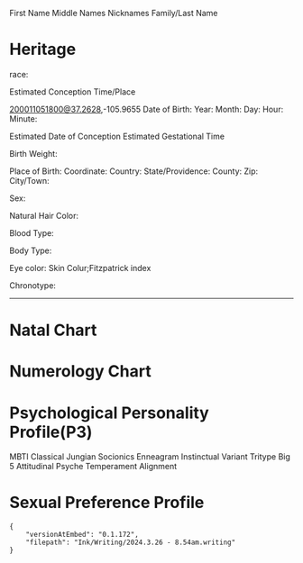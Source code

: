 First Name
Middle Names
Nicknames
Family/Last Name

# Heritage
race:

Estimated Conception Time/Place

200011051800@37.2628,-105.9655
Date of Birth:
Year:
Month:
Day:
Hour:
Minute:

Estimated Date of Conception
Estimated Gestational Time

Birth Weight:

Place of Birth:
Coordinate:
Country:
State/Providence:
County:
Zip:
City/Town:

Sex:

Natural Hair Color:

Blood Type:

Body Type:

Eye color:
Skin Colur;Fitzpatrick index 

Chronotype:

---
# Natal Chart
# Numerology Chart


# Psychological Personality Profile(P3)
MBTI
Classical Jungian
Socionics
Enneagram
    Instinctual Variant
    Tritype
Big 5
Attitudinal Psyche
Temperament
Alignment


# Sexual Preference Profile


```handwritten-ink
{
	"versionAtEmbed": "0.1.172",
	"filepath": "Ink/Writing/2024.3.26 - 8.54am.writing"
}
```
